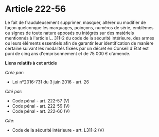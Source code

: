 # Article 222-56

Le fait de frauduleusement supprimer, masquer, altérer ou modifier de façon quelconque les marquages, poinçons, numéros de
série, emblèmes ou signes de toute nature apposés ou intégrés sur des matériels mentionnés à l'article L. 311-2 du code de la
sécurité intérieure, des armes ou leurs éléments essentiels afin de garantir leur identification de manière certaine suivant
les modalités fixées par un décret en Conseil d'Etat est puni de cinq ans d'emprisonnement et de 75 000 € d'amende.

**Liens relatifs à cet article**

_Créé par_:

  - Loi n°2016-731 du 3 juin 2016 - art. 26

_Cité par_:

  - Code pénal - art. 222-57 (V)
  - Code pénal - art. 222-59 (V)
  - Code pénal - art. 222-60 (V)

_Cite_:

  - Code de la sécurité intérieure - art. L311-2 (V)
